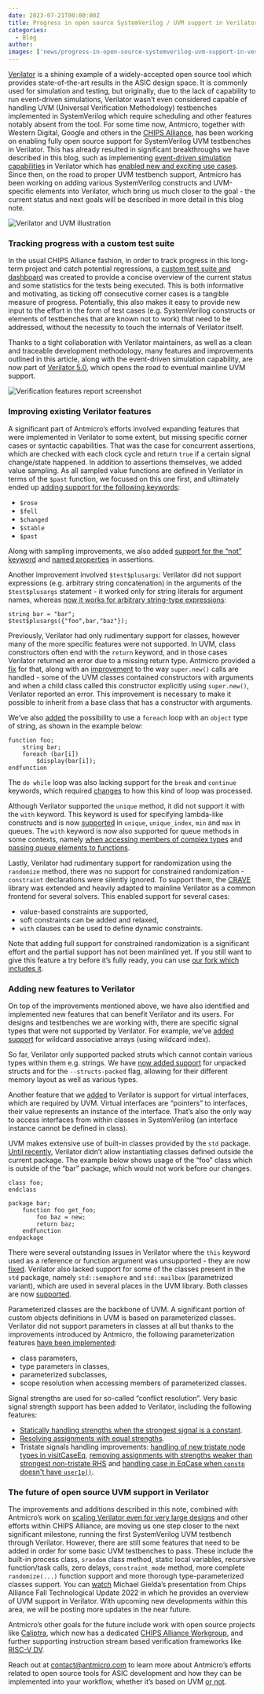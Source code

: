 ```yaml
---
date: 2023-07-21T00:00:00Z
title: Progress in open source SystemVerilog / UVM support in Verilator
categories:
  - Blog
author:
images: ['news/progress-in-open-source-systemverilog-uvm-support-in-verilator/scaling-verilator--chips-alliance.png']
---
```



[Verilator](https://github.com/verilator/verilator) is a shining example of a widely-accepted open source tool which provides state-of-the-art results in the ASIC design space. It is commonly used for simulation and testing, but originally, due to the lack of capability to run event-driven simulations, Verilator wasn’t even considered capable of handling UVM (Universal Verification Methodology) testbenches implemented in SystemVerilog which require scheduling and other features notably absent from the tool. For some time now, Antmicro, together with Western Digital, Google and others in the [CHIPS Alliance](https://chipsalliance.org/), has been working on enabling fully open source support for SystemVerilog UVM testbenches in Verilator. This has already resulted in significant breakthroughs we have described in this blog, such as implementing [event-driven simulation capabilities](https://antmicro.com/blog/2021/12/coroutines-for-dynamic-scheduling-in-verilator/) in Verilator which has [enabled new and exciting use cases](https://twitter.com/jevinskie/status/1602834358561566720). Since then, on the road to proper UVM testbench support, Antmicro has been working on adding various SystemVerilog constructs and UVM-specific elements into Verilator, which bring us much closer to the goal - the current status and next goals will be described in more detail in this blog note.

![Verilator and UVM illustration](uvm-support-in-verilator-illustration.svg)

### Tracking progress with a custom test suite

In the usual CHIPS Alliance fashion, in order to track progress in this long-term project and catch potential regressions, a [custom test suite and dashboard](https://antmicro.github.io/verilator-verification-features-tests/log.html) was created to provide a concise overview of the current status and some statistics for the tests being executed. This is both informative and motivating, as ticking off consecutive corner cases is a tangible measure of progress. Potentially, this also makes it easy to provide new input to the effort in the form of test cases (e.g. SystemVerilog constructs or elements of testbenches that are known not to work) that need to be addressed, without the necessity to touch the internals of Verilator itself.
  
Thanks to a tight collaboration with Verilator maintainers, as well as a clean and traceable development methodology, many features and improvements outlined in this article, along with the event-driven simulation capability, are now part of [Verilator 5.0](https://verilator.org/guide/latest/changes.html#revision-history), which opens the road to eventual mainline UVM support. 

![Verification features report screenshot](uvm-support-in-verilator-report.svg)

### Improving existing Verilator features

A significant part of Antmicro’s efforts involved expanding features that were implemented in Verilator to some extent, but missing specific corner cases or syntactic capabilities. That was the case for concurrent assertions, which are checked with each clock cycle and return `true` if a certain signal change/state happened. In addition to assertions themselves, we added value sampling. As all sampled value functions are defined in Verilator in terms of the `$past` function, we focused on this one first, and ultimately ended up [adding support for the following keywords](https://github.com/verilator/verilator/pull/3569):
* `$rose`
* `$fell`
* `$changed`
* `$stable`
* `$past`

Along with sampling improvements, we also added [support for the “not” keyword](https://github.com/verilator/verilator/pull/3572) and [named properties](https://github.com/verilator/verilator/pull/3667) in assertions.

Another improvement involved `$test$plusargs`: Verilator did not support expressions (e.g. arbitrary string concatenation) in the arguments of the `$test$plusargs` statement - it worked only for string literals for argument names, whereas [now it works for arbitrary string-type expressions](https://github.com/verilator/verilator/pull/3489): 

```
string bar = "bar";
$test$plusargs({"foo",bar,"baz"});
```

Previously, Verilator had only rudimentary support for classes, however many of the more specific features were not supported. In UVM, class constructors often end with the `return` keyword, and in those cases Verilator returned an error due to a missing return type. Antmicro provided a [fix](https://github.com/verilator/verilator/pull/3734) for that, along with an [improvement](https://github.com/verilator/verilator/pull/3789) to the way `super.new()` calls are handled - some of the UVM classes contained constructors with arguments and when a child class called this constructor explicitly using `super.new()`, Verilator reported an error. This improvement is necessary to make it possible to inherit from a base class that has a constructor with arguments.

We’ve also [added](https://github.com/verilator/verilator/pull/3760) the possibility to use a `foreach` loop with an `object` type of string, as shown in the example below: 
```
function foo;
	string bar;
	foreach (bar[i])
    	$display(bar[i]);
endfunction
```
The `do while` loop was also lacking support for the `break` and `continue` keywords, which required [changes](https://github.com/verilator/verilator/pull/3731) to how this kind of loop was processed.

Although Verilator supported the `unique` method, it did not support it with the `with` keyword. This keyword is used for specifying lambda-like constructs and is now [supported](https://github.com/verilator/verilator/pull/3772) in `unique`, `unique_index`, `min` and `max` in queues. The `with` keyword is now also supported for queue methods in some contexts, namely [when accessing members of complex types](https://github.com/verilator/verilator/pull/3775) and [passing queue elements to functions](https://github.com/verilator/verilator/pull/3739).

Lastly, Verilator had rudimentary support for randomization using the `randomize` method, there was no support for constrained randomization - `constraint` declarations were silently ignored. To support them, the [CRAVE](https://github.com/antmicro/crave) library was extended and heavily adapted to mainline Verilator as a common frontend for several solvers. This enabled support for several cases:
* value-based constraints are supported,
* soft constraints can be added and relaxed,
* `with` clauses can be used to define dynamic constraints.

Note that adding full support for constrained randomization is a significant effort and the partial support has not been mainlined yet. If you still want to give this feature a try before it’s fully ready, you can use [our fork which includes it](https://github.com/antmicro/verilator-1/tree/c975a61f9300a89c0589b84b63200a0d1eb84bde).

### Adding new features to Verilator

On top of the improvements mentioned above, we have also identified and implemented new features that can benefit Verilator and its users. For designs and testbenches we are working with, there are specific signal types that were not supported by Verilator. For example, we’ve [added support](https://github.com/verilator/verilator/pull/3501) for wildcard associative arrays (using wildcard index).

So far, Verilator only supported packed struts which cannot contain various types within them e.g. strings. We have [now added support](https://github.com/verilator/verilator/pull/3802) for unpacked structs and for the `--structs-packed` flag, allowing for their different memory layout as well as various types.

Another feature that we [added](https://github.com/verilator/verilator/pull/3654) to Verilator is support for virtual interfaces, which are required by UVM. Virtual interfaces are “pointers” to interfaces, their value represents an instance of the interface. That’s also the only way to access interfaces from within classes in SystemVerilog (an interface instance cannot be defined in class).

UVM makes extensive use of built-in classes provided by the `std` package. [Until recently](https://github.com/verilator/verilator/pull/3755), Verilator didn’t allow instantiating classes defined outside the current package. The example below shows usage of the “foo” class which is outside of the “bar” package, which would not work before our changes.

```
class foo;
endclass

package bar;
	function foo get_foo;
    	foo baz = new;
    	return baz;
	endfunction
endpackage
```
There were several outstanding issues in Verilator where the `this` keyword used as a reference or function argument was unsupported - they are now [fixed](https://github.com/verilator/verilator/pull/3675). Verilator also lacked support for some of the classes present in the `std` package, namely `std::semaphore` and `std::mailbox` (parametrized variant), which are used in several places in the UVM library. Both classes are now [supported](https://github.com/verilator/verilator/pull/3708). 

Parameterized classes are the backbone of UVM. A significant portion of custom objects definitions in UVM is based on parameterized classes. Verilator did not support parameters in classes at all but thanks to the improvements introduced by Antmicro, the following parameterization features [have been implemented](https://github.com/verilator/verilator/pull/3541): 
* class parameters,
* type parameters in classes,
* parameterized subclasses,
* scope resolution when accessing members of parameterized classes.

Signal strengths are used for so-called “conflict resolution”. Very basic signal strength support has been added to Verilator, including the following features:
* [Statically handling strengths when the strongest signal is a constant](https://github.com/verilator/verilator/pull/3601). 
* [Resolving assignments with equal strengths](https://github.com/verilator/verilator/pull/3637). 
* Tristate signals handling improvements: [handling of new tristate node types in visitCaseEq](https://github.com/verilator/verilator/pull/3604), [removing assignments with strengths weaker than strongest non-tristate RHS](https://github.com/verilator/verilator/pull/3629) and [handling case in EqCase when `constp` doesn't have `user1p()`](https://github.com/verilator/verilator/pull/3551). 

### The future of open source UVM support in Verilator

The improvements and additions described in this note, combined with Antmicro’s work on [scaling Verilator even for very large designs](https://antmicro.com/blog/2022/11/scaling-verilator-for-very-large-designs/) and other efforts within CHIPS Alliance, are moving us one step closer to the next significant milestone, running the first SystemVerilog UVM testbench through Verilator. However, there are still some features that need to be added in order for some basic UVM testbenches to pass. These include the built-in process class, `srandom` class method, static local variables, recursive function/task calls, zero delays, `constraint_mode` method, more complete `randomize(...)` function support and more thorough type-parameterized classes support. You can [watch](https://www.youtube.com/watch?v=oeY-j7WrWBg) Michael Gielda’s presentation from Chips Alliance Fall Technological Update 2022 in which he provides an overview of UVM support in Verilator. With upcoming new developments within this area, we will be posting more updates in the near future.

Antmicro’s other goals for the future include work with open source projects like [Caliptra](https://chipsalliance.org/announcement/2022/12/13/chips-alliance-welcomes-the-caliptra-open-source-root-of-trust-project/), which now has a dedicated [CHIPS Alliance Workgroup](https://lists.chipsalliance.org/g/caliptra-wg), and further supporting instruction stream based verification frameworks like [RISC-V DV](https://github.com/google/riscv-dv). 

Reach out at [contact@antmicro.com](mailto:contact@antmicro.com) to learn more about Antmicro’s efforts related to open source tools for ASIC development and how they can be implemented into your workflow, whether it’s based on UVM [or not](https://antmicro.com/blog/2022/10/open-source-tl-to-ahb-bridges-with-cocotb/).
